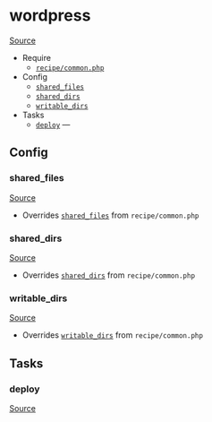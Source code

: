 <!-- DO NOT EDIT THIS FILE! -->
<!-- Instead edit recipe/wordpress.php -->
<!-- Then run bin/docgen -->

# wordpress

[Source](/recipe/wordpress.php)



* Require
  * [`recipe/common.php`](/docs/recipe/common.md)
* Config
  * [`shared_files`](#shared_files)
  * [`shared_dirs`](#shared_dirs)
  * [`writable_dirs`](#writable_dirs)
* Tasks
  * [`deploy`](#deploy) — 

## Config
### shared_files
[Source](/recipe/wordpress.php#L6)

* Overrides [`shared_files`](/docs/recipe/common.md#shared_files) from `recipe/common.php`



### shared_dirs
[Source](/recipe/wordpress.php#L7)

* Overrides [`shared_dirs`](/docs/recipe/common.md#shared_dirs) from `recipe/common.php`



### writable_dirs
[Source](/recipe/wordpress.php#L8)

* Overrides [`writable_dirs`](/docs/recipe/common.md#writable_dirs) from `recipe/common.php`




## Tasks
### deploy
[Source](/recipe/wordpress.php#L10)



